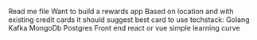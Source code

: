 Read me file
Want to build a rewards app
Based on location and with existing credit cards it should suggest best card to use
techstack:
Golang Kafka MongoDb Postgres Front end react or vue simple learning curve
